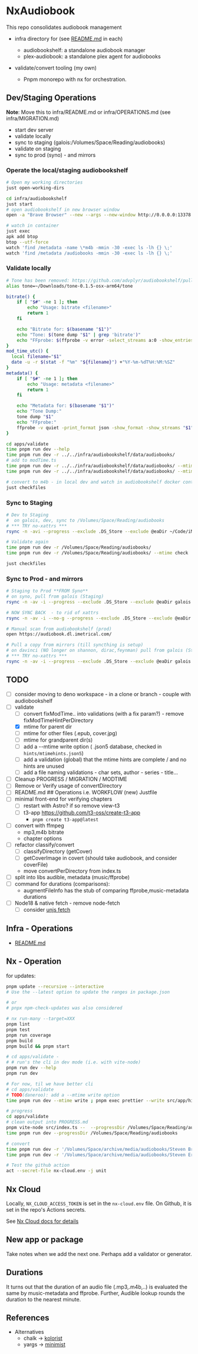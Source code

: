 # NxAudiobook

This repo consolidates audiobook management

- infra directory for (see [README.md](./infra/README.md) in each)

  - audiobookshelf: a standalone audiobook manager
  - plex-audiobook: a standalone plex agent for audiobooks

- validate/convert tooling (my own)
  - Pnpm monorepo with nx for orchestration.

## Dev/Staging Operations

**Note**: Move this to infra/README.md or infra/OPERATIONS.md (see infra/MIGRATION.md)

- start dev server
- validate locally
- sync to staging (galois:/Volumes/Space/Reading/audiobooks)
- validate on staging
- sync to prod (syno) - and mirrors

### Operate the local/staging audiobookshelf

```bash
# Open my working directories
just open-working-dirs

cd infra/audiobookshelf
just start
# open audiobookshelf in new browser window
open -a "Brave Browser" --new --args --new-window http://0.0.0.0:13378

# watch in container
just exec
apk add btop
btop --utf-force
watch 'find /metadata -name \*m4b -mmin -30 -exec ls -lh {} \;'
watch 'find /metadata /audiobooks -mmin -30 -exec ls -lh {} \;'

```

### Validate locally

```bash
# Tone has been removed: https://github.com/advplyr/audiobookshelf/pull/3111
alias tone=~/Downloads/tone-0.1.5-osx-arm64/tone

bitrate() {
    if [ "$#" -ne 1 ]; then
        echo "Usage: bitrate <filename>"
        return 1
    fi

    echo "Bitrate for: $(basename "$1")"
    echo "Tone: $(tone dump "$1" | grep 'bitrate')"
    echo "FFprobe: $(ffprobe -v error -select_streams a:0 -show_entries stream=bit_rate "$1" | grep 'rate')"
}
mod_time_utc() {
  local filename="$1"
  date -u -r $(stat -f "%m" "${filename}") +"%Y-%m-%dT%H:%M:%SZ"
}
metadata() {
    if [ "$#" -ne 1 ]; then
        echo "Usage: metadata <filename>"
        return 1
    fi

    echo "Metadata for: $(basename "$1")"
    echo "Tone Dump:"
    tone dump "$1"
    echo "FFprobe:"
    ffprobe -v quiet -print_format json -show_format -show_streams "$1" | jq .
}

cd apps/validate
time pnpm run dev --help
time pnpm run dev -r ../../infra/audiobookshelf/data/audiobooks/
# add to modTime.ts
time pnpm run dev -r ../../infra/audiobookshelf/data/audiobooks/ --mtime check
time pnpm run dev -r ../../infra/audiobookshelf/data/audiobooks/ --mtime fix

# convert to m4b - in local dev and watch in audiobookshelf docker container
just checkfiles
```

### Sync to Staging

```bash
# Dev to Staging
#  on galois, dev, sync to /Volumes/Space/Reading/audiobooks
# *** TRY no-xattrs ***
rsync -n -avi --progress --exclude .DS_Store --exclude @eaDir ~/Code/iMetrical/nx-audiobook/infra/audiobookshelf/data/audiobooks/ /Volumes/Space/Reading/audiobooks/

# Validate again
time pnpm run dev -r /Volumes/Space/Reading/audiobooks/
time pnpm run dev -r /Volumes/Space/Reading/audiobooks/ --mtime check

just checkfiles
```

### Sync to Prod - and mirrors

```bash
# Staging to Prod **FROM Syno**
# on syno, pull from galois (Staging)
rsync -n -av -i --progress --exclude .DS_Store --exclude @eaDir galois.imetrical.com:/Volumes/Space/Reading/audiobooks/ /volume1/Reading/audiobooks/

# NOW SYNC BACK  - to rid of xattrs
rsync -n -av -i --no-g --progress --exclude .DS_Store --exclude @eaDir /volume1/Reading/audiobooks/ galois.imetrical.com:/Volumes/Space/Reading/audiobooks/

# Manual scan from audiobookshelf (prod)
open https://audiobook.dl.imetrical.com/

# Pull a copy from mirrors (till syncthing is setup)
# on davinci (NO longer on shannon, dirac,feynman) pull from galois (Staging)
# *** TRY no-xattrs ***
rsync -n -av -i --progress --exclude .DS_Store --exclude @eaDir galois.imetrical.com:/Volumes/Space/Reading/audiobooks/ /Volumes/Space/Reading/audiobooks/
```

## TODO

- [ ] consider moving to deno workspace - in a clone or branch - couple with audiobookshelf
- [ ] validate
  - [ ] convert fixModTime.. into validations (with a fix param?) - remove fixModTimeHintPerDirectory
  - [x] mtime for parent dir
  - [ ] mtime for other files (.epub, cover.jpg)
  - [ ] mtime for grandparent dir(s)
  - [ ] add a --mtime write option ( .json5 database, checked in `hints/mtimehints.json5`)
  - [ ] add a validation (global) that the mtime hints are complete / and no hints are unused
  - [ ] add a file naming validations - char sets, author - series - title...
- [ ] Cleanup PROGRESS / MIGRATION / MODTIME
- [ ] Remove or Verify usage of convertDirectory
- [ ] README.md ## Operations i.e. WORKFLOW (new) Justfile
- [ ] minimal front-end for verifying chapters
  - [ ] restart with Astro? if so remove view-t3
  - [ ] t3-app <https://github.com/t3-oss/create-t3-app>
    - `pnpm create t3-app@latest`
- [ ] convert with ffmpeg
  - mp3,m4b bitrate
  - chapter options
- [ ] refactor classify/convert
  - [ ] classifyDirectory (getCover)
  - [ ] getCoverImage in covert (should take audiobook, and consider coverFile)
  - move convertPerDirectory from index.ts
- [ ] split into libs audible, metadata (music/ffprobe)
- [ ] command for durations (comparisons):
  - augmentFileInfo has the stub of comparing ffprobe,music-metadata durations
- [ ] Node18 & native fetch - remove node-fetch
  - [ ] consider [unjs fetch](https://github.com/unjs/ohmyfetch)

## Infra - Operations

- [README.md](./infra/README.md)

## Nx - Operation

for updates:

```bash
pnpm update --recursive --interactive
# Use the --latest option to update the ranges in package.json

# or
# pnpx npm-check-updates was also considered
```

```bash
# nx run-many --target=XXX
pnpm lint
pnpm test
pnpm run coverage
pnpm build
pnpm build && pnpm start

# cd apps/validate -
# # run's the cli in dev mode (i.e. with vite-node)
pnpm run dev --help
pnpm run dev

# For now, til we have better cli
# cd apps/validate
# TODO(daneroo): add a --mtime write option
time pnpm run dev --mtime write ; pnpm exec prettier --write src/app/hints/mtimehints.json ; difft src/app/hints/mtime*.json

# progress
cd apps/validate
# clean output into PROGRESS.md
pnpm vite-node src/index.ts --  --progressDir /Volumes/Space/Reading/audiobooks | tee ../../infra/PROGRESS.md
time pnpm run dev --progressDir /Volumes/Space/Reading/audiobooks

# convert
time pnpm run dev -r '/Volumes/Space/archive/media/audiobooks/Steven Brust - Khaavren Romances/' --convertDir /Volumes/Space/Scratch/convert
time pnpm run dev -r '/Volumes/Space/archive/media/audiobooks/Steven Erikson - The Malazan Book of the Fallen/' --convertDir /Volumes/Space/Scratch/convert

# Test the github action
act --secret-file nx-cloud.env -j unit
```

## Nx Cloud

Locally, `NX_CLOUD_ACCESS_TOKEN` is set in the `nx-cloud.env` file.
On Github, it is set in the repo's Actions secrets.

See [Nx Cloud docs for details](https://nx.dev/nx-cloud/account/access-tokens)

## New app or package

Take notes when we add the next one. Perhaps add a validator or generator.

## Durations

It turns out that the duration of an audio file (.mp3,.m4b,..) is evaluated the same by music-metadata and ffprobe.
Further, Audible lookup rounds the duration to the nearest minute.

## References

- Alternatives
  - chalk -> [kolorist](https://github.com/marvinhagemeister/kolorist)
  - yargs -> [minimist](https://github.com/minimistjs/minimist)
